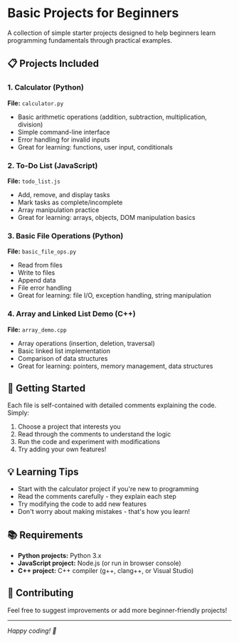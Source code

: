 # Basic Projects for Beginners

A collection of simple starter projects designed to help beginners learn programming fundamentals through practical examples.

## 📋 Projects Included

### 1. Calculator (Python)
**File:** `calculator.py`
- Basic arithmetic operations (addition, subtraction, multiplication, division)
- Simple command-line interface
- Error handling for invalid inputs
- Great for learning: functions, user input, conditionals

### 2. To-Do List (JavaScript)
**File:** `todo_list.js`
- Add, remove, and display tasks
- Mark tasks as complete/incomplete
- Array manipulation practice
- Great for learning: arrays, objects, DOM manipulation basics

### 3. Basic File Operations (Python)
**File:** `basic_file_ops.py`
- Read from files
- Write to files
- Append data
- File error handling
- Great for learning: file I/O, exception handling, string manipulation

### 4. Array and Linked List Demo (C++)
**File:** `array_demo.cpp`
- Array operations (insertion, deletion, traversal)
- Basic linked list implementation
- Comparison of data structures
- Great for learning: pointers, memory management, data structures

## 🚀 Getting Started

Each file is self-contained with detailed comments explaining the code. Simply:
1. Choose a project that interests you
2. Read through the comments to understand the logic
3. Run the code and experiment with modifications
4. Try adding your own features!

## 💡 Learning Tips

- Start with the calculator project if you're new to programming
- Read the comments carefully - they explain each step
- Try modifying the code to add new features
- Don't worry about making mistakes - that's how you learn!

## 📚 Requirements

- **Python projects:** Python 3.x
- **JavaScript project:** Node.js (or run in browser console)
- **C++ project:** C++ compiler (g++, clang++, or Visual Studio)

## 🤝 Contributing

Feel free to suggest improvements or add more beginner-friendly projects!

---

*Happy coding! 🎉*
